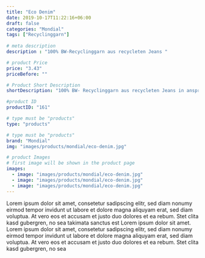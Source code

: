 ```yaml
---
title: "Eco Denim"
date: 2019-10-17T11:22:16+06:00
draft: false
categories: "Mondial"
tags: ["Recyclinggarn"]
 
# meta description
description : "100% BW-Recyclinggarn aus recycleten Jeans "

# product Price
price: "3.43"
priceBefore: ""

# Product Short Description
shortDescription: "100% BW- Recyclinggarn aus recycleten Jeans in ansprechenden Farben"

#product ID
productID: "161"

# type must be "products"
type: "products"

# type must be "products"
brand: "Mondial"
img: "images/products/mondial/eco-denim.jpg"   

# product Images
# first image will be shown in the product page
images:
  - image: "images/products/mondial/eco-denim.jpg"
  - image: "images/products/mondial/eco-denim.jpg"
  - image: "images/products/mondial/eco-denim.jpg"
---
```


Lorem ipsum dolor sit amet, consetetur sadipscing elitr, sed diam nonumy eirmod tempor invidunt ut labore et dolore magna aliquyam erat, sed diam voluptua. At vero eos et accusam et justo duo dolores et ea rebum. Stet clita kasd gubergren, no sea takimata sanctus est Lorem ipsum dolor sit amet. Lorem ipsum dolor sit amet, consetetur sadipscing elitr, sed diam nonumy eirmod tempor invidunt ut labore et dolore magna aliquyam erat, sed diam voluptua. At vero eos et accusam et justo duo dolores et ea rebum. Stet clita kasd gubergren, no sea 
